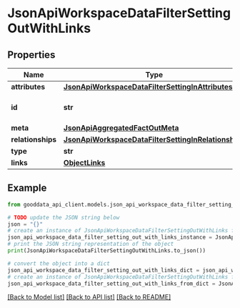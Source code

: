 # JsonApiWorkspaceDataFilterSettingOutWithLinks


## Properties

Name | Type | Description | Notes
------------ | ------------- | ------------- | -------------
**attributes** | [**JsonApiWorkspaceDataFilterSettingInAttributes**](JsonApiWorkspaceDataFilterSettingInAttributes.md) |  | [optional] 
**id** | **str** | API identifier of an object | 
**meta** | [**JsonApiAggregatedFactOutMeta**](JsonApiAggregatedFactOutMeta.md) |  | [optional] 
**relationships** | [**JsonApiWorkspaceDataFilterSettingInRelationships**](JsonApiWorkspaceDataFilterSettingInRelationships.md) |  | [optional] 
**type** | **str** | Object type | 
**links** | [**ObjectLinks**](ObjectLinks.md) |  | [optional] 

## Example

```python
from gooddata_api_client.models.json_api_workspace_data_filter_setting_out_with_links import JsonApiWorkspaceDataFilterSettingOutWithLinks

# TODO update the JSON string below
json = "{}"
# create an instance of JsonApiWorkspaceDataFilterSettingOutWithLinks from a JSON string
json_api_workspace_data_filter_setting_out_with_links_instance = JsonApiWorkspaceDataFilterSettingOutWithLinks.from_json(json)
# print the JSON string representation of the object
print(JsonApiWorkspaceDataFilterSettingOutWithLinks.to_json())

# convert the object into a dict
json_api_workspace_data_filter_setting_out_with_links_dict = json_api_workspace_data_filter_setting_out_with_links_instance.to_dict()
# create an instance of JsonApiWorkspaceDataFilterSettingOutWithLinks from a dict
json_api_workspace_data_filter_setting_out_with_links_from_dict = JsonApiWorkspaceDataFilterSettingOutWithLinks.from_dict(json_api_workspace_data_filter_setting_out_with_links_dict)
```
[[Back to Model list]](../README.md#documentation-for-models) [[Back to API list]](../README.md#documentation-for-api-endpoints) [[Back to README]](../README.md)



